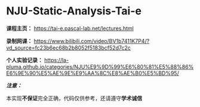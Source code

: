 # NJU-Static-Analysis-Tai-e

**课程主页：** <https://tai-e.pascal-lab.net/lectures.html>

**录制网课：** <https://www.bilibili.com/video/BV1b7411K7P4/?vd_source=fc23b6ec68b2b8052f5183bcf52d7c2c>

**个人实验记录：** <https://la-pluma.github.io/categories/NJU%E9%9D%99%E6%80%81%E5%88%86%E6%9E%90%E5%AE%9E%E9%AA%8C%E8%AE%B0%E5%BD%95/>

***注意：***

本实现**不保证**完全正确，代码仅供参考，还请遵守**学术诚信** 